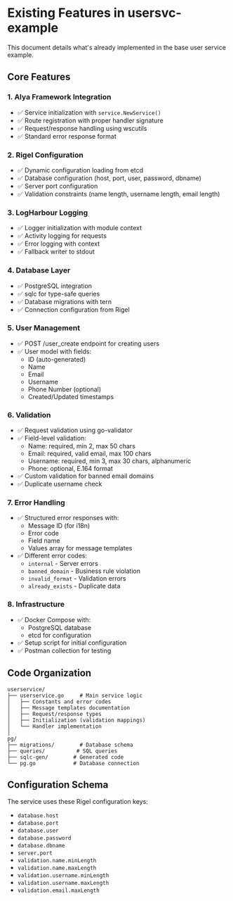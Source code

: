 # Existing Features in usersvc-example

This document details what's already implemented in the base user service example.

## Core Features

### 1. Alya Framework Integration
- ✅ Service initialization with `service.NewService()`
- ✅ Route registration with proper handler signature
- ✅ Request/response handling using wscutils
- ✅ Standard error response format

### 2. Rigel Configuration
- ✅ Dynamic configuration loading from etcd
- ✅ Database configuration (host, port, user, password, dbname)
- ✅ Server port configuration
- ✅ Validation constraints (name length, username length, email length)

### 3. LogHarbour Logging
- ✅ Logger initialization with module context
- ✅ Activity logging for requests
- ✅ Error logging with context
- ✅ Fallback writer to stdout

### 4. Database Layer
- ✅ PostgreSQL integration
- ✅ sqlc for type-safe queries
- ✅ Database migrations with tern
- ✅ Connection configuration from Rigel

### 5. User Management
- ✅ POST /user_create endpoint for creating users
- ✅ User model with fields:
  - ID (auto-generated)
  - Name
  - Email
  - Username
  - Phone Number (optional)
  - Created/Updated timestamps

### 6. Validation
- ✅ Request validation using go-validator
- ✅ Field-level validation:
  - Name: required, min 2, max 50 chars
  - Email: required, valid email, max 100 chars
  - Username: required, min 3, max 30 chars, alphanumeric
  - Phone: optional, E.164 format
- ✅ Custom validation for banned email domains
- ✅ Duplicate username check

### 7. Error Handling
- ✅ Structured error responses with:
  - Message ID (for i18n)
  - Error code
  - Field name
  - Values array for message templates
- ✅ Different error codes:
  - `internal` - Server errors
  - `banned_domain` - Business rule violation
  - `invalid_format` - Validation errors
  - `already_exists` - Duplicate data

### 8. Infrastructure
- ✅ Docker Compose with:
  - PostgreSQL database
  - etcd for configuration
- ✅ Setup script for initial configuration
- ✅ Postman collection for testing

## Code Organization

```
userservice/
├── userservice.go     # Main service logic
│   ├── Constants and error codes
│   ├── Message templates documentation
│   ├── Request/response types
│   ├── Initialization (validation mappings)
│   └── Handler implementation
│
pg/
├── migrations/        # Database schema
├── queries/          # SQL queries
├── sqlc-gen/        # Generated code
└── pg.go            # Database connection
```

## Configuration Schema

The service uses these Rigel configuration keys:
- `database.host`
- `database.port`
- `database.user`
- `database.password`
- `database.dbname`
- `server.port`
- `validation.name.minLength`
- `validation.name.maxLength`
- `validation.username.minLength`
- `validation.username.maxLength`
- `validation.email.maxLength`
